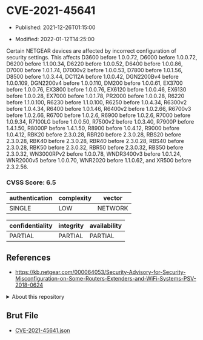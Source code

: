 # CVE-2021-45641

- Published: 2021-12-26T01:15:00

- Modified: 2022-01-12T14:25:00

Certain NETGEAR devices are affected by incorrect configuration of security settings. This affects D3600 before 1.0.0.72, D6000 before 1.0.0.72, D6200 before 1.1.00.34, D6220 before 1.0.0.52, D6400 before 1.0.0.86, D7000 before 1.0.1.74, D7000v2 before 1.0.0.53, D7800 before 1.0.1.56, D8500 before 1.0.3.44, DC112A before 1.0.0.42, DGN2200Bv4 before 1.0.0.109, DGN2200v4 before 1.0.0.110, DM200 before 1.0.0.61, EX3700 before 1.0.0.76, EX3800 before 1.0.0.76, EX6120 before 1.0.0.46, EX6130 before 1.0.0.28, EX7000 before 1.0.1.78, PR2000 before 1.0.0.28, R6220 before 1.1.0.100, R6230 before 1.1.0.100, R6250 before 1.0.4.34, R6300v2 before 1.0.4.34, R6400 before 1.0.1.46, R6400v2 before 1.0.2.66, R6700v3 before 1.0.2.66, R6700 before 1.0.2.6, R6900 before 1.0.2.6, R7000 before 1.0.9.34, R7100LG before 1.0.0.50, R7500v2 before 1.0.3.40, R7900P before 1.4.1.50, R8000P before 1.4.1.50, R8900 before 1.0.4.12, R9000 before 1.0.4.12, RBK20 before 2.3.0.28, RBR20 before 2.3.0.28, RBS20 before 2.3.0.28, RBK40 before 2.3.0.28, RBR40 before 2.3.0.28, RBS40 before 2.3.0.28, RBK50 before 2.3.0.32, RBR50 before 2.3.0.32, RBS50 before 2.3.0.32, WN3000RPv2 before 1.0.0.78, WNDR3400v3 before 1.0.1.24, WNR2000v5 before 1.0.0.70, WNR2020 before 1.1.0.62, and XR500 before 2.3.2.56.

### CVSS Score: **6.5**

| authentication | complexity | vector |
| --- | --- | --- |
| SINGLE | LOW | NETWORK |

| confidentiality | integrity | availability |
| --- | --- | --- |
| PARTIAL | PARTIAL | PARTIAL |

## References

* https://kb.netgear.com/000064053/Security-Advisory-for-Security-Misconfiguration-on-Some-Routers-Extenders-and-WiFi-Systems-PSV-2018-0624

<details>
<summary>About this repository</summary> 

  This repository is part of the project [Live Hack CVE](https://github.com/Live-Hack-CVE). Main website can be found [www.live-hack.org](https://www.live-hack.org) 
  
  Made by [Sn0wAlice](https://github.com/Sn0wAlice) for the people that care about security and need to have a feed of the latest CVEs. Hope you enjoy it, don't forget to star the repo and follow me on [Twitter](https://twitter.com/Sn0wAlice) and [Github](https://github.com/Sn0wAlice). And that is my [personnal website](https://www.alice-snow.me/)

  - [Home Page](https://github.com/Live-Hack-CVE)
  - [Framework](https://github.com/Live-Hack-CVE/cve-framework)
  - [CVE database](https://github.com/Live-Hack-CVE/full_database)
  - [Changelog](https://github.com/Live-Hack-CVE/Changelog)
</details>

## Brut File

* [CVE-2021-45641.json](https://raw.githubusercontent.com/Live-Hack-CVE/full_database/main/cves/2021/CVE-2021-45641.json)


